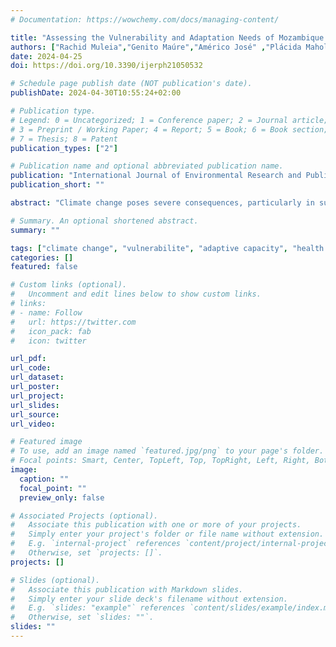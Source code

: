 ```yaml
---
# Documentation: https://wowchemy.com/docs/managing-content/

title: "Assessing the Vulnerability and Adaptation Needs of Mozambique’s Health Sector to Climate: A Comprehensive Study"
authors: ["Rachid Muleia","Genito Maúre","Américo José" ,"Plácida Maholela","Isaac Akpor Adjei", "Md. Rezaul Karim", "Sónita Trigo", "Waltaji Kutane", "Osvaldo Inlamea", "Lawrence N. Kazembe", "Tatiana Marrufo"]
date: 2024-04-25
doi: https://doi.org/10.3390/ijerph21050532

# Schedule page publish date (NOT publication's date).
publishDate: 2024-04-30T10:55:24+02:00

# Publication type.
# Legend: 0 = Uncategorized; 1 = Conference paper; 2 = Journal article;
# 3 = Preprint / Working Paper; 4 = Report; 5 = Book; 6 = Book section;
# 7 = Thesis; 8 = Patent
publication_types: ["2"]

# Publication name and optional abbreviated publication name.
publication: "International Journal of Environmental Research and Public Health"
publication_short: ""

abstract: "Climate change poses severe consequences, particularly in sub-Saharan Africa, where poverty rates may escalate by 2050 without significant climate and development action. The health impacts are diverse, encompassing communicable and non-communicable diseases. Mozambique, a climate-vulnerable nation, has experienced significant natural disasters in the past 42 years, impacting its health system. This study aims to assess Mozambique’s health sector’s vulnerability and adaptation needs to climate change. Following a methodology proposed by the World Health Organization and the Intergovernmental Panel for Climate Change, a six-step vulnerability and adaptation assessment was conducted to conduct the Health Vulnerability Index (HVI) for Mozambique’s regions(𝑛=161). The HVI integrates historical climate, epidemiological, and socio-economic data at the district level, and was computed using exposure, sensitivity, and adaptive capacity dimensions. The results revealed spatial patterns in exposure to climate variables, extreme weather events, and variations in sensitivity and adaptive capacity across the country. The HVI mirrored the exposure findings. Notably, high vulnerability was observed in several districts, while major urban centers displayed lower vulnerability. These findings highlight the country’s vulnerability to climate change and underscore the potential for adverse impacts on livelihoods, the economy, and human health. The study provides a foundation for developing strategies and adaptation actions."

# Summary. An optional shortened abstract.
summary: ""

tags: ["climate change", "vulnerabilite", "adaptive capacity", "health vulnerability index", "Mozambique"]
categories: []
featured: false

# Custom links (optional).
#   Uncomment and edit lines below to show custom links.
# links:
# - name: Follow
#   url: https://twitter.com
#   icon_pack: fab
#   icon: twitter

url_pdf:
url_code:
url_dataset:
url_poster:
url_project:
url_slides:
url_source:
url_video:

# Featured image
# To use, add an image named `featured.jpg/png` to your page's folder. 
# Focal points: Smart, Center, TopLeft, Top, TopRight, Left, Right, BottomLeft, Bottom, BottomRight.
image:
  caption: ""
  focal_point: ""
  preview_only: false

# Associated Projects (optional).
#   Associate this publication with one or more of your projects.
#   Simply enter your project's folder or file name without extension.
#   E.g. `internal-project` references `content/project/internal-project/index.md`.
#   Otherwise, set `projects: []`.
projects: []

# Slides (optional).
#   Associate this publication with Markdown slides.
#   Simply enter your slide deck's filename without extension.
#   E.g. `slides: "example"` references `content/slides/example/index.md`.
#   Otherwise, set `slides: ""`.
slides: ""
---
```

